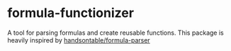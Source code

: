# formula-functionizer

A tool for parsing formulas and create reusable functions. This package is heavily inspired by [handsontable/formula-parser](https://github.com/handsontable/formula-parser)
